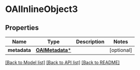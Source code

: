 # OAIInlineObject3

## Properties
Name | Type | Description | Notes
------------ | ------------- | ------------- | -------------
**metadata** | [**OAIMetadata***](OAIMetadata.md) |  | [optional] 

[[Back to Model list]](../README.md#documentation-for-models) [[Back to API list]](../README.md#documentation-for-api-endpoints) [[Back to README]](../README.md)


